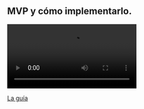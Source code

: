 ## MVP y cómo implementarlo.

<video src="assets/video/demo.mp4" type="video/mp4" controls=""></video>

[La guía](https://booleancl.github.io/fullstack-javascript-docs/)